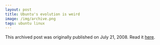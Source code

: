 ```yaml
---
layout: post
title: Ubuntu's evolution is weird
image: /img/archive.png
tags: ubuntu linux
---
```

This archived post was originally published on July 21, 2008. Read it [here](/alex.ciobanu.org/index5757.html).

